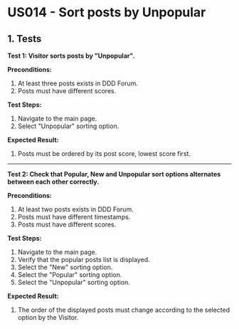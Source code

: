 # US014 - Sort posts by Unpopular

## 1. Tests

**Test 1: Visitor sorts posts by "Unpopular".**

**Preconditions:**

1. At least three posts exists in DDD Forum.
2. Posts must have different scores.

**Test Steps:**

1. Navigate to the main page.
2. Select "Unpopular" sorting option.

**Expected Result:**

1. Posts must be ordered by its post score, lowest score first.

---

**Test 2: Check that Popular, New and Unpopular sort options alternates between each other correctly.**

**Preconditions:**

1. At least two posts exists in DDD Forum.
2. Posts must have different timestamps.
3. Posts must have different scores.

**Test Steps:**

1. Navigate to the main page.
2. Verify that the popular posts list is displayed.
3. Select the "New" sorting option.
4. Select the "Popular" sorting option.
5. Select the "Unpopular" sorting option.

**Expected Result:**

1. The order of the displayed posts must change according to the selected option by the Visitor.
